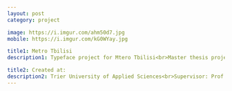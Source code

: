 ```yaml
---
layout: post
category: project

image: https://i.imgur.com/ahm50d7.jpg
mobile: https://i.imgur.com/kG0WYay.jpg

title1: Metro Tbilisi
description1: Typeface project for Mtero Tbilisi<br>Master thesis project

title2: Created at:
description2: Trier University of Applied Sciences<br>Supervisor: Prof Andreas Hogan
---
```

